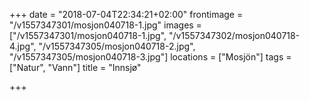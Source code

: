 +++
date = "2018-07-04T22:34:21+02:00"
frontimage = "/v1557347301/mosjon040718-1.jpg"
images = ["/v1557347301/mosjon040718-1.jpg", "/v1557347302/mosjon040718-4.jpg", "/v1557347305/mosjon040718-2.jpg", "/v1557347305/mosjon040718-3.jpg"]
locations = ["Mosjön"]
tags = ["Natur", "Vann"]
title = "Innsjø"

+++
